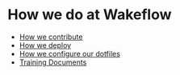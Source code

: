 # How we do at Wakeflow

* [How we contribute](/contributing.md)
* [How we deploy](/deploying.md)
* [How we configure our dotfiles](/dotfiles.md)
* [Training Documents](/usefulLinks.md)
